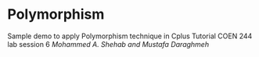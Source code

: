 # Polymorphism
Sample demo to apply Polymorphism technique in Cplus
Tutorial COEN 244 lab session 6
*Mohammed A. Shehab and Mustafa Daraghmeh*
